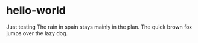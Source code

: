 # hello-world
Just testing
The rain in spain stays mainly in the plan.
The quick brown fox jumps over the lazy dog.
